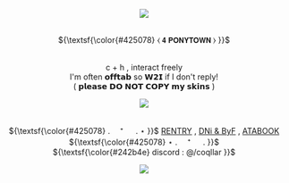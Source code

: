 
<p align="center">
<img src="https://files.catbox.moe/d61bwp.png"> 

<p align="center">
   <br>  ${\textsf{\color{#425078} ⧼    𝟰 𝗣𝗢𝗡𝗬𝗧𝗢𝗪𝗡    ⧽  }}$   
<p align="center">
   <br>  c + h , interact freely  
   <br>  I'm often 𝗼𝗳𝗳𝘁𝗮𝗯 so 𝗪𝟮𝗜 if I don't reply! 
   <br>  ( 𝗽𝗹𝗲𝗮𝘀𝗲 𝗗𝗢 𝗡𝗢𝗧 𝗖𝗢𝗣𝗬 𝗺𝘆 𝘀𝗸𝗶𝗻𝘀 )


<p align="center">
<img src="https://i.postimg.cc/0rgysfWh/IMG-1040.gif">
 <p align="center"
  
 <br>  ${\textsf{\color{#425078} . 　⁺ 　 .   ⋆ }}$  [RENTRY](https://rentry.co/coqllar) , [DNi & ByF](https://rentry.co/coqllardnibyf) , [ATABOOK](https://coqllar.atabook.org)  ${\textsf{\color{#425078} ⋆   . 　⁺ 　 . }}$ 
   <br> ${\textsf{\color{#242b4e} discord : @/coqllar }}$  

<p align="center">
</p>

<p align="center">
<img src="https://files.catbox.moe/8hfsvh.png">

